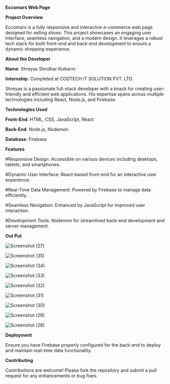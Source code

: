**Eccomars Web Page**

**Project Overview**

Eccomars is a fully responsive and interactive e-commerce web page designed for selling shoes. This project showcases an engaging user interface, seamless navigation, and a modern design. It leverages a robust tech stack for both front-end and back-end development to ensure a dynamic shopping experience.




**About the Developer**

**Name**: Shreyas Shridhar Kulkarni

**Internship**: Completed at CODTECH IT SOLUTION PVT. LTD.

Shreyas is a passionate full-stack developer with a knack for creating user-friendly and efficient web applications. His expertise spans across multiple technologies including React, Node.js, and Firebase.






**Technologies Used**

**Front-End**: HTML, CSS, JavaScript, React

**Back-End**: Node.js, Nodemon

**Database**: Firebase


**Features**

#Responsive Design: Accessible on various devices including desktops, tablets, and smartphones.

#Dynamic User Interface: React-based front-end for an interactive user experience.

#Real-Time Data Management: Powered by Firebase to manage data efficiently.

#Seamless Navigation: Enhanced by JavaScript for improved user interaction.

#Development Tools: Nodemon for streamlined back-end development and server management.


**Out Put**


![Screenshot (27)](https://github.com/user-attachments/assets/e77d66fe-037f-4a43-8cc4-493dafe2ad2c)

![Screenshot (35)](https://github.com/user-attachments/assets/094615ae-a5fc-4316-b9a9-df435b9b290d)

![Screenshot (34)](https://github.com/user-attachments/assets/6dde6497-ec43-4d06-bbb5-dd08f414359f)

![Screenshot (33)](https://github.com/user-attachments/assets/64719457-c26f-4d3a-8cdc-e17f241ecd55)

![Screenshot (32)](https://github.com/user-attachments/assets/024ce87e-ea40-4bdd-ad59-4f9d263709b2)

![Screenshot (31)](https://github.com/user-attachments/assets/1fd9aed4-c26b-4cef-bc4d-6f4da7995004)

![Screenshot (30)](https://github.com/user-attachments/assets/fa4d0ba4-548d-4415-afe0-b81400b413f4)

![Screenshot (29)](https://github.com/user-attachments/assets/cdb14b1c-e1fa-424d-b300-a9f3cf0ae88c)

![Screenshot (28)](https://github.com/user-attachments/assets/622624c2-cf0c-492c-9392-22dbab1f1f8e)






**Deployment**

Ensure you have Firebase properly configured for the back-end to deploy and maintain real-time data functionality.


**Contributing**

Contributions are welcome! Please fork the repository and submit a pull request for any enhancements or bug fixes.
